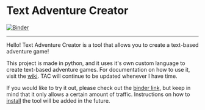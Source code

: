 # Text Adventure Creator

[![Binder](https://mybinder.org/badge_logo.svg)](https://mybinder.org/v2/gh/RAMENtheNOODLES/text-adventure-creator/HEAD)

---

Hello! Text Adventure Creator is a tool that allows you to create a text-based adventure game!

This project is made in python, and it uses it's own custom language to create text-based adventure games. For documentation on how to use it, visit the [wiki](https://github.com/RAMENtheNOODLES/text-adventure-creator/wiki). TAC will continue to be updated whenever I have time. 

If you would like to try it out, please check out the [binder link](https://mybinder.org/v2/gh/RAMENtheNOODLES/text-adventure-creator/HEAD), but keep in mind that it only allows a certain amount of traffic. Instructions on how to [install](https://github.com/RAMENtheNOODLES/text-adventure-creator/wiki/install) the tool will be added in the future.
